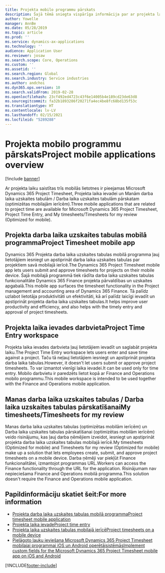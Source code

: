 ```yaml
---
title: Projekta mobilo programmu pārskats
description: Šajā tēmā sniegta vispārīga informācija par ar projekta laiku saistītajām programmām risinājumam Microsoft Dynamics 365 Project Timesheet, Projekta laika ievadei un Manām darba laika uzskaites tabulām / Darba laika uzskaites tabulām, kas pieejamas mobilā ierīcē.
author: Yowelle
manager: AnnBe
ms.date: 05/28/2019
ms.topic: article
ms.prod: ''
ms.service: dynamics-ax-applications
ms.technology: ''
audience: Application User
ms.reviewer: josaw
ms.search.scope: Core, Operations
ms.custom: ''
ms.assetid: ''
ms.search.region: Global
ms.search.industry: Service industries
ms.author: andchoi
ms.dyn365.ops.version: 10
ms.search.validFrom: 2019-02-28
ms.openlocfilehash: 23cf492ed4723c43f6e14005b4e189cd23de63d8
ms.sourcegitcommit: fa32b1893286f20271fa4ec4be8fc68bd135f53c
ms.translationtype: HT
ms.contentlocale: lv-LV
ms.lasthandoff: 02/15/2021
ms.locfileid: "5289288"
---
```

# <a name="project-mobile-applications-overview"></a><span data-ttu-id="2d10d-103">Projekta mobilo programmu pārskats</span><span class="sxs-lookup"><span data-stu-id="2d10d-103">Project mobile applications overview</span></span>

[!include [banner](../includes/banner.md)]

<span data-ttu-id="2d10d-104">Ar projekta laiku saistītas trīs mobilās lietotnes ir pieejamas Microsoft Dynamics 365 Project Timesheet, Projekta laika ievadei un Manām darba laika uzskaites tabulām / Darba laika uzskaites tabulām pārskatam (optimizētas mobilajām ierīcēm).</span><span class="sxs-lookup"><span data-stu-id="2d10d-104">Three mobile applications that are related to project time are available for Microsoft Dynamics 365 Project Timesheet, Project Time Entry, and My timesheets/Timesheets for my review (Optimized for mobile).</span></span>

## <a name="project-timesheet-mobile-app"></a><span data-ttu-id="2d10d-105">Projekta darba laika uzskaites tabulas mobilā programma</span><span class="sxs-lookup"><span data-stu-id="2d10d-105">Project Timesheet mobile app</span></span>

<span data-ttu-id="2d10d-106">Dynamics 365 Projekta darba laika uzskaites tabulas mobilā programma ļauj lietotājiem iesniegt un apstiprināt darba laika uzskaites tabulas par projektiem savā mobilajā ierīcē.</span><span class="sxs-lookup"><span data-stu-id="2d10d-106">The Dynamics 365 Project Timesheet mobile app lets users submit and approve timesheets for projects on their mobile device.</span></span> <span data-ttu-id="2d10d-107">Šajā mobilajā programmā tiek rādīta darba laika uzskaites tabulas funkcionalitāte Dynamics 365 Finance projekta pārvaldības un uzskaites apgabalā.</span><span class="sxs-lookup"><span data-stu-id="2d10d-107">This mobile app surfaces the timesheet functionality in the Project management and accounting area of Dynamics 365 Finance.</span></span> <span data-ttu-id="2d10d-108">Tā palīdz uzlabot lietotāja produktivitāti un efektivitāti, kā arī palīdz laicīgi ievadīt un apstiprināt projekta darba laika uzskaites tabulas.</span><span class="sxs-lookup"><span data-stu-id="2d10d-108">It helps improve user productivity and efficiency, and also helps with the timely entry and approval of project timesheets.</span></span>

## <a name="project-time-entry-workspace"></a><span data-ttu-id="2d10d-109">Projekta laika ievades darbvieta</span><span class="sxs-lookup"><span data-stu-id="2d10d-109">Project Time Entry workspace</span></span>

<span data-ttu-id="2d10d-110">Projekta laika ievades darbvieta ļauj lietotājiem ievadīt un saglabāt projekta laiku.</span><span class="sxs-lookup"><span data-stu-id="2d10d-110">The Project Time Entry workspace lets users enter and save time against a project.</span></span> <span data-ttu-id="2d10d-111">Taču tā neļauj lietotājiem iesniegt un apstiprināt projekta darba laika tabulas.</span><span class="sxs-lookup"><span data-stu-id="2d10d-111">However, it doesn't let users submit or approve project timesheets.</span></span> <span data-ttu-id="2d10d-112">To var izmantot vienīgi laika ievadei.</span><span class="sxs-lookup"><span data-stu-id="2d10d-112">It can be used only for time entry.</span></span> <span data-ttu-id="2d10d-113">Mobilo darbvietu ir paredzēts lietot kopā ar Finance and Operations mobilo programmu.</span><span class="sxs-lookup"><span data-stu-id="2d10d-113">This mobile workspace is intended to be used together with the Finance and Operations mobile application.</span></span>

## <a name="my-timesheetstimesheets-for-my-review"></a><span data-ttu-id="2d10d-114">Manas darba laika uzskaites tabulas / Darba laika uzskaites tabulas pārskatīšanai</span><span class="sxs-lookup"><span data-stu-id="2d10d-114">My timesheets/Timesheets for my review</span></span>

<span data-ttu-id="2d10d-115">Manas darba laika uzskaites tabulas (optimizētas mobilām ierīcēm) un Darba laika uzskaites tabulas pārskatīšanai (optimizētas mobilām ierīcēm) veido risinājumu, kas ļauj darba ņēmējiem izveidot, iesniegt un apstiprināt projekta darba laika uzskaites tabulas mobilajā ierīcē.</span><span class="sxs-lookup"><span data-stu-id="2d10d-115">My timesheets (Optimized for mobile) and Timesheets for my review (Optimized for mobile) make up a solution that lets employees create, submit, and approve project timesheets on a mobile device.</span></span> <span data-ttu-id="2d10d-116">Darba ņēmēji var piekļūt Finance funkcionalitātei, izmantojot programmas URL.</span><span class="sxs-lookup"><span data-stu-id="2d10d-116">Workers can access the Finance functionality through the URL for the application.</span></span> <span data-ttu-id="2d10d-117">Risinājumam nav nepieciešama Finance and Operations mobilā programma.</span><span class="sxs-lookup"><span data-stu-id="2d10d-117">This solution doesn't require the Finance and Operations mobile application.</span></span>

## <a name="for-more-information"></a><span data-ttu-id="2d10d-118">Papildinformāciju skatiet šeit:</span><span class="sxs-lookup"><span data-stu-id="2d10d-118">For more information</span></span>

- [<span data-ttu-id="2d10d-119">Projekta darba laika uzskaites tabulas mobilā programma</span><span class="sxs-lookup"><span data-stu-id="2d10d-119">Project timesheet mobile application</span></span>](project-timesheet.md)
- [<span data-ttu-id="2d10d-120">Projekta laika ievade</span><span class="sxs-lookup"><span data-stu-id="2d10d-120">Project time entry</span></span>]( project-time-entry-mobile-workspace.md)
- [<span data-ttu-id="2d10d-121">Projekta laika uzskaites tabulas mobilajā ierīcē</span><span class="sxs-lookup"><span data-stu-id="2d10d-121">Project timesheets on a mobile device</span></span>](Mobile-timesheets.md)
- [<span data-ttu-id="2d10d-122">Pielāgoto lauku ieviešana Microsoft Dynamics 365 Project Timesheet mobilajai programmai iOS un Android operētājsistēmās</span><span class="sxs-lookup"><span data-stu-id="2d10d-122">Implement custom fields for the Microsoft Dynamics 365 Project Timesheet mobile app on iOS and Android</span></span>](custom-fields-mobile.md)


[!INCLUDE[footer-include](../includes/footer-banner.md)]